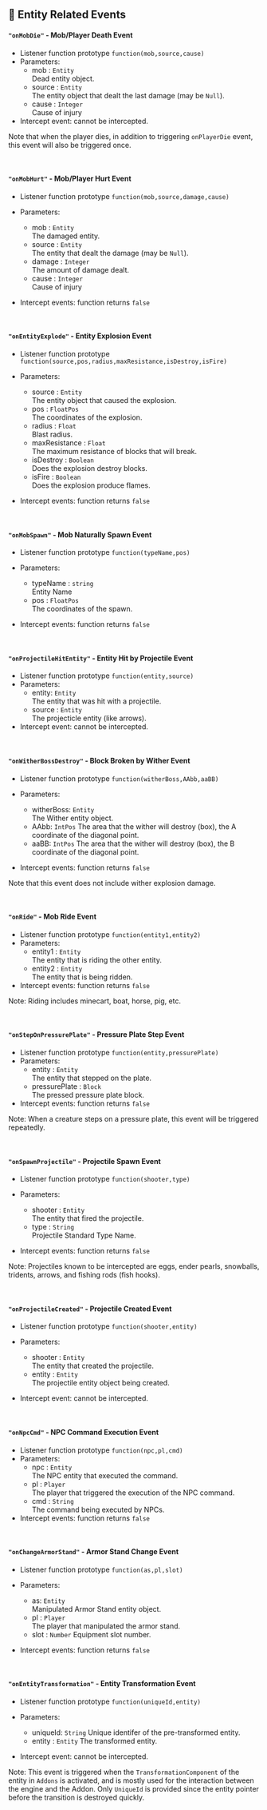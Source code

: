 ## 🎈 Entity Related Events

#### `"onMobDie"` - Mob/Player Death Event

- Listener function prototype 
  `function(mob,source,cause)`
- Parameters: 
  - mob : `Entity`  
    Dead entity object.
  - source : `Entity`  
    The entity object that dealt the last damage (may be `Null`).
  - cause : `Integer`   
    Cause of injury
- Intercept event: cannot be intercepted.

Note that when the player dies, in addition to triggering `onPlayerDie` event, this event will also be triggered once.

<br>

#### `"onMobHurt"` - Mob/Player Hurt Event

- Listener function prototype 
  `function(mob,source,damage,cause)`
- Parameters: 
  - mob : `Entity`  
    The damaged entity.
  - source : `Entity`  
    The entity that dealt the damage (may be `Null`).
  - damage : `Integer`  
    The amount of damage dealt.
  - cause : `Integer`   
    Cause of injury

- Intercept events: function returns `false`

<br>

#### `"onEntityExplode"` - Entity Explosion Event

- Listener function prototype 
  `function(source,pos,radius,maxResistance,isDestroy,isFire)`
- Parameters: 
  - source : `Entity`  
    The entity object that caused the explosion.
  - pos : `FloatPos`  
    The coordinates of the explosion.
  - radius : `Float`    
    Blast radius.
  - maxResistance : `Float`  
    The maximum resistance of blocks that will break.
  - isDestroy : `Boolean`  
    Does the explosion destroy blocks.
  - isFire : `Boolean`  
    Does the explosion produce flames.
  
- Intercept events: function returns `false`

<br>

#### `"onMobSpawn"` - Mob Naturally Spawn Event

- Listener function prototype 
  `function(typeName,pos)`
- Parameters: 
  - typeName : `string`  
    Entity Name
  - pos : `FloatPos`  
   The coordinates of the spawn.
  
- Intercept events: function returns `false`

<br>

#### `"onProjectileHitEntity"` - Entity Hit by Projectile Event

- Listener function prototype 
  `function(entity,source)`
- Parameters: 
  - entity: `Entity`  
    The entity that was hit with a projectile.
  - source : `Entity`  
    The projecticle entity (like arrows).
- Intercept event: cannot be intercepted.

<br>

#### `"onWitherBossDestroy"` - Block Broken by Wither Event

- Listener function prototype 
  `function(witherBoss,AAbb,aaBB)`
- Parameters: 
  - witherBoss: `Entity`  
    The Wither entity object.
  - AAbb: `IntPos`
    The area that the wither will destroy (box), the A coordinate of the diagonal point.
  - aaBB: `IntPos`
    The area that the wither will destroy (box), the B coordinate of the diagonal point.
  
- Intercept events: function returns `false`

Note that this event does not include wither explosion damage.

<br>

#### `"onRide"` - Mob Ride Event

- Listener function prototype 
  `function(entity1,entity2)`
- Parameters: 
  - entity1 : `Entity`  
    The entity that is riding the other entity.
  - entity2 : `Entity`  
    The entity that is being ridden.
- Intercept events: function returns `false`

Note: Riding includes minecart, boat, horse, pig, etc.

<br>

#### `"onStepOnPressurePlate"` - Pressure Plate Step Event

- Listener function prototype 
  `function(entity,pressurePlate)`
- Parameters: 
  - entity : `Entity`  
    The entity that stepped on the plate.
  - pressurePlate : `Block`  
    The pressed pressure plate block.
- Intercept events: function returns `false`

Note: When a creature steps on a pressure plate, this event will be triggered repeatedly.

<br>

#### `"onSpawnProjectile"` - Projectile Spawn Event

- Listener function prototype 
  `function(shooter,type)`
- Parameters: 
  - shooter : `Entity`  
    The entity that fired the projectile.
  - type : `String`  
    Projectile Standard Type Name.

- Intercept events: function returns  `false`

Note: Projectiles known to be intercepted are eggs, ender pearls, snowballs, tridents, arrows, and fishing rods (fish hooks).

<br>

#### `"onProjectileCreated"` - Projectile Created Event

- Listener function prototype 
  `function(shooter,entity)`
- Parameters: 
  - shooter : `Entity`  
    The entity that created the projectile.
  - entity : `Entity`  
    The projectile entity object being created.

- Intercept event: cannot be intercepted.

<br>

#### `"onNpcCmd"` - NPC Command Execution Event

- Listener function prototype 
  `function(npc,pl,cmd)`
- Parameters: 
  - npc : `Entity`  
    The NPC entity that executed the command.
  - pl : `Player`  
    The player that triggered the execution of the NPC command.
  - cmd : `String`  
    The command being executed by NPCs.
- Intercept events: function returns `false`

<br>

#### `"onChangeArmorStand"` - Armor Stand Change Event

- Listener function prototype 
  `function(as,pl,slot)`

- Parameters: 

  - as: `Entity`  
    Manipulated Armor Stand entity object.
  - pl : `Player`  
    The player that manipulated the armor stand.
  - slot : `Number`
    Equipment slot number.

- Intercept events: function returns `false`

<br>

#### `"onEntityTransformation"` - Entity Transformation Event

- Listener function prototype 
  `function(uniqueId,entity)`
- Parameters: 

  - uniqueId: `String` 
    Unique identifer of the pre-transformed entity.
  - entity : `Entity` 
    The transformed entity.
- Intercept event: cannot be intercepted.

Note: This event is triggered when the `TransformationComponent` of the entity in `Addons` is activated, and is mostly used for the interaction between the engine and the Addon. Only `UniqueId` is provided since the entity pointer before the transition is destroyed quickly.